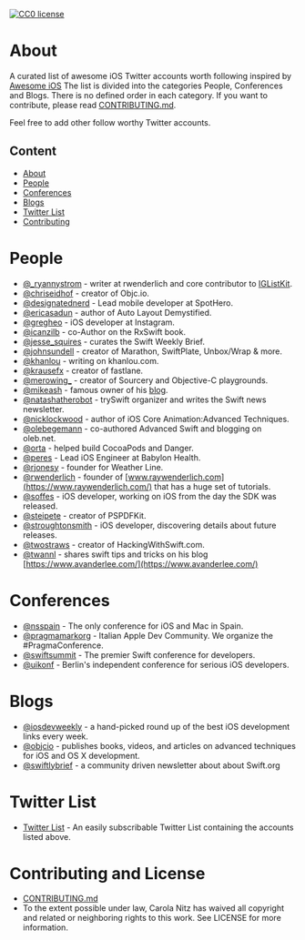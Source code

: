 [![CC0 license](http://mirrors.creativecommons.org/presskit/buttons/88x31/svg/cc-zero.svg)](https://creativecommons.org/publicdomain/zero/1.0/)

# About

A curated list of awesome iOS Twitter accounts worth following inspired by [Awesome iOS](https://github.com/vsouza/awesome-ios)
The list is divided into the categories People, Conferences and Blogs. There is no defined order in each category. If you want to contribute, please read [CONTRIBUTING.md](https://github.com/carolanitz/Awesome-iOS-Twitter/blob/master/CONTRIBUTING.md).

Feel free to add other follow worthy Twitter accounts.

## Content

* [About](#about)
* [People](#people)
* [Conferences](#conferences)
* [Blogs](#blogs)
* [Twitter List](#twitter-list)
* [Contributing](#contributing-and-license)

# People

* [@_ryannystrom](https://twitter.com/_ryannystrom) - writer at rwenderlich and core contributor to [IGListKit](https://github.com/Instagram/IGListKit/).
* [@chriseidhof](https://twitter.com/chriseidhof) - creator of Objc.io.
* [@designatednerd](https://twitter.com/designatednerd) - Lead mobile developer at SpotHero.
* [@ericasadun](https://twitter.com/ericasadun) - author of Auto Layout Demystified.
* [@gregheo](https://twitter.com/gregheo) - iOS developer at Instagram.
* [@icanzilb](https://twitter.com/icanzilb) - co-Author on the RxSwift book.
* [@jesse_squires](https://twitter.com/jesse_squires) - curates the Swift Weekly Brief.
* [@johnsundell](https://twitter.com/johnsundell) - creator of Marathon, SwiftPlate, Unbox/Wrap & more.
* [@khanlou](https://twitter.com/khanlou) - writing on khanlou.com.
* [@krausefx](https://twitter.com/krausefx) - creator of fastlane.
* [@merowing_](https://twitter.com/merowing_) - creator of Sourcery and Objective-C playgrounds.
* [@mikeash](https://twitter.com/mikeash) - famous owner of his [blog](https://www.mikeash.com/pyblog/).
* [@natashatherobot](https://twitter.com/natashatherobot) - trySwift organizer and writes the Swift news newsletter.
* [@nicklockwood](https://twitter.com/nicklockwood) - author of iOS Core Animation:Advanced Techniques.
* [@olebegemann](https://twitter.com/olebegemann) - co-authored Advanced Swift and blogging on oleb.net.
* [@orta](https://twitter.com/orta) - helped build CocoaPods and Danger.
* [@peres](https://twitter.com/peres) - Lead iOS Engineer at Babylon Health.
* [@rjonesy](https://twitter.com/rjonesy) - founder for Weather Line.
* [@rwenderlich](https://twitter.com/rwenderlich) - founder of [www.raywenderlich.com](https://www.raywenderlich.com/) that has a huge set of tutorials.
* [@soffes](https://twitter.com/soffes) - iOS developer, working on iOS from the day the SDK was released.
* [@steipete](https://twitter.com/steipete) - creator of PSPDFKit.
* [@stroughtonsmith](https://twitter.com/stroughtonsmith) - iOS developer, discovering details about future releases.
* [@twostraws](https://twitter.com/twostraws) - creator of HackingWithSwift.com.
* [@twannl](https://https://twitter.com/twannl) - shares swift tips and tricks on his blog [https://www.avanderlee.com/](https://www.avanderlee.com/)

# Conferences

* [@nsspain](https://twitter.com/nsspain) - The only conference for iOS and Mac in Spain.
* [@pragmamarkorg](https://twitter.com/pragmamarkorg) - Italian Apple Dev Community. We organize the #PragmaConference.
* [@swiftsummit](https://twitter.com/swiftsummit) - The premier Swift conference for developers.
* [@uikonf](https://twitter.com/uikonf) - Berlin's independent conference for serious iOS developers.

# Blogs

* [@iosdevweekly](https://twitter.com/iosdevweekly) - a hand-picked round up of the best iOS development links every week.
* [@objcio](https://twitter.com/objcio) - publishes books, videos, and articles on advanced techniques for iOS and OS X development.
* [@swiftlybrief](https://twitter.com/swiftlybrief) - a community driven newsletter about about Swift.org

# Twitter List

* [Twitter List](https://twitter.com/russjr08/lists/awesome-ios-development) - An easily subscribable Twitter List containing the accounts listed above.

# Contributing and License

* [CONTRIBUTING.md](https://github.com/carolanitz/Awesome-iOS-Twitter/blob/master/CONTRIBUTING.md)
* To the extent possible under law, Carola Nitz has waived all copyright and related or neighboring rights to this work. See LICENSE for more information.
